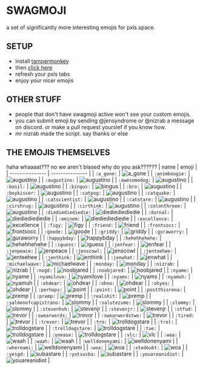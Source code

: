 # SWAGMOJI

a set of significantly more interesting emojis for pxls.space.




## SETUP

- install [tampermonkey](https://www.tampermonkey.net)
- then [click here](https://github.com/juralumin/swagmoji/raw/main/emoji.user.js)
- refresh your pxls tabs
- enjoy your nicer emojis



## OTHER STUFF

- people that don't have swagmoji active won't see your custom emojis.
- you can submit emoji by sending @jensyndrome or @nizrab a message on discord. or make a pull request yourslef if you know how.
- mr nizrab made the script. say thanks or else



## THE EMOJIS THEMSELVES
haha whaaaat??? no we aren't biased why do you ask??????
| name      | emoji     |
| --------------- | --------------- |
| `:a_gone:`   | ![a_gone](https://raw.githubusercontent.com/juralumin/swagmoji/main/assets/a_gone.gif) |
| `:animboogie:`   | ![augustino](https://raw.githubusercontent.com/juralumin/swagmoji/main/assets/animboogie.gif) |
| `:augustino:`   | ![augustino](https://raw.githubusercontent.com/juralumin/swagmoji/main/assets/augustino.png) |
| `:awesomedog:`   | ![augustino](https://raw.githubusercontent.com/juralumin/swagmoji/main/assets/awesomedog.png) |
| `:basil:`   | ![augustino](https://raw.githubusercontent.com/juralumin/swagmoji/main/assets/basil.png) |
| `:bingus:`   | ![bingus](https://raw.githubusercontent.com/juralumin/swagmoji/main/assets/bingus.png) |
| `:bro:`   | ![augustino](https://raw.githubusercontent.com/juralumin/swagmoji/main/assets/bro.png) |
| `:boykisser:`   | ![augustino](https://raw.githubusercontent.com/juralumin/swagmoji/main/assets/boykisser.png) |
| `:catpog:`   | ![augustino](https://raw.githubusercontent.com/juralumin/swagmoji/main/assets/catpog.png) |
| `:catquake:`   | ![augustino](https://raw.githubusercontent.com/juralumin/swagmoji/main/assets/catquake.png) |
| `:catscientist:`   | ![augustino](https://raw.githubusercontent.com/juralumin/swagmoji/main/assets/catscientist.png) |
| `:catstare:`   | ![augustino](https://raw.githubusercontent.com/juralumin/swagmoji/main/assets/catstare.png) |
| `:cirshrug:`   | ![augustino](https://raw.githubusercontent.com/juralumin/swagmoji/main/assets/cirshrug.png) |
| `:cirthink:`   | ![augustino](https://raw.githubusercontent.com/juralumin/swagmoji/main/assets/cirthink.png) |
| `:colonthreee:`   | ![augustino](https://raw.githubusercontent.com/juralumin/swagmoji/main/assets/colonthreee.png) |
| `:diediediediedie:` | ![diediediediedie](https://raw.githubusercontent.com/juralumin/swagmoji/main/assets/DIEDIEDIEDIEDIE.png) |
| `:durnal:` | ![diediediediedie](https://raw.githubusercontent.com/juralumin/swagmoji/main/assets/durnal.png) |
| `:eminem:` | ![diediediediedie](https://raw.githubusercontent.com/juralumin/swagmoji/main/assets/eminem.png) |
| `:excellence:` | ![excellence](https://raw.githubusercontent.com/juralumin/swagmoji/main/assets/excellence.png) |
| `:figy:`      | ![figy](https://raw.githubusercontent.com/juralumin/swagmoji/main/assets/figy.png) |
| `:friend:`      | ![friend](https://raw.githubusercontent.com/juralumin/swagmoji/main/assets/friend.png) |
| `:frontsocc:`      | ![frontsocc](https://raw.githubusercontent.com/juralumin/swagmoji/main/assets/frontsocc.png) |
| `:goode:`      | ![goode](https://raw.githubusercontent.com/juralumin/swagmoji/main/assets/goode.png) |
| `:griddy:`      | ![griddy](https://raw.githubusercontent.com/juralumin/swagmoji/main/assets/griddy.png) |
| `:guraworry:`      | ![guraworry](https://raw.githubusercontent.com/juralumin/swagmoji/main/assets/guraworry.png) |
| `:happybday:`      | ![happybday](https://raw.githubusercontent.com/juralumin/swagmoji/main/assets/happybday.png) |
| `:hehehhehehe:` | ![hehehhehehe](https://raw.githubusercontent.com/juralumin/swagmoji/main/assets/hehehhehehe.png) |
| `:iguess:` | ![iguess](https://raw.githubusercontent.com/juralumin/swagmoji/main/assets/iguess.png) |
| `:jenfear:`     | ![jenfear](https://raw.githubusercontent.com/juralumin/swagmoji/main/assets/jenFear.png) |
| `:jenpeace:`    | ![jenpeace](https://raw.githubusercontent.com/juralumin/swagmoji/main/assets/jenPeace.png) |
| `:jenscowl:`    | ![jenscowl](https://raw.githubusercontent.com/juralumin/swagmoji/main/assets/jenScowl.png) |
| `:jenteehee:`   | ![jenteehee](https://raw.githubusercontent.com/juralumin/swagmoji/main/assets/jenTeehee.png) |
| `:jenthink:`    | ![jenthink](https://raw.githubusercontent.com/juralumin/swagmoji/main/assets/jenThink.png) |
| `:jenwhat:`     | ![jenwhat](https://raw.githubusercontent.com/juralumin/swagmoji/main/assets/jenWhat.png) |
| `:michaelwave:` | ![michaelwave](https://raw.githubusercontent.com/juralumin/swagmoji/main/assets/michaelwave.gif) |
| `:monday:`      | ![monday](https://raw.githubusercontent.com/juralumin/swagmoji/main/assets/monday.png) |
| `:nizrab:`      | ![nizrab](https://raw.githubusercontent.com/juralumin/swagmoji/main/assets/Nizrab.png) |
| `:nogd:`   | ![noobjared](https://raw.githubusercontent.com/juralumin/swagmoji/main/assets/nogd.png) |
| `:noobjared:`   | ![noobjared](https://raw.githubusercontent.com/juralumin/swagmoji/main/assets/NoobJared.gif) |
| `:nyame:`       | ![nyame](https://raw.githubusercontent.com/juralumin/swagmoji/main/assets/nyame.png) |
| `:nyamilove:`       | ![nyamilove](https://raw.githubusercontent.com/juralumin/swagmoji/main/assets/nyamilove.png) |
| `:nyams:`       | ![nyams](https://raw.githubusercontent.com/juralumin/swagmoji/main/assets/nyams.png) |
| `:nyamuh:`       | ![nyamuh](https://raw.githubusercontent.com/juralumin/swagmoji/main/assets/nyamuh.png) |
| `:ohdear:`      | ![ohdear](https://raw.githubusercontent.com/juralumin/swagmoji/main/assets/ohdear.png) |
| `:ohno:`      | ![ohdear](https://raw.githubusercontent.com/juralumin/swagmoji/main/assets/ohno.png) |
| `:ohyes:`      | ![ohdear](https://raw.githubusercontent.com/juralumin/swagmoji/main/assets/ohyes.png) |
| `:perhaps:`       | ![point](https://raw.githubusercontent.com/juralumin/swagmoji/main/assets/perhaps.png) |
| `:point:`       | ![point](https://raw.githubusercontent.com/juralumin/swagmoji/main/assets/POINT.png) |
| `:postthisrena:`       | ![premp](https://raw.githubusercontent.com/juralumin/swagmoji/main/assets/postthisrena.png) |
| `:premp:`       | ![premp](https://raw.githubusercontent.com/juralumin/swagmoji/main/assets/Premp.png) |
| `:realshit:`       | ![premp](https://raw.githubusercontent.com/juralumin/swagmoji/main/assets/realshit.png) |
| `:salmonofcapistrano:`      | ![slommy](https://raw.githubusercontent.com/juralumin/swagmoji/main/assets/salmonofcapistrano.png) |
| `:salutezume:`      | ![slommy](https://raw.githubusercontent.com/juralumin/swagmoji/main/assets/salutezume.png) |
| `:slommy:`      | ![slommy](https://raw.githubusercontent.com/juralumin/swagmoji/main/assets/Slommy.png) |
| `:stevenhuh:`    | ![stevenjr](https://raw.githubusercontent.com/juralumin/swagmoji/main/assets/stevenhuh.png) |
| `:stevenjr:`    | ![stevenjr](https://raw.githubusercontent.com/juralumin/swagmoji/main/assets/stevenjr.png) |
| `:stfud:`      | ![trevor](https://raw.githubusercontent.com/juralumin/swagmoji/main/assets/stfud.png) |
| `:swearwords:`      | ![trevor](https://raw.githubusercontent.com/juralumin/swagmoji/main/assets/swearwords.png) |
| `:swearwordstwo:`      | ![trevor](https://raw.githubusercontent.com/juralumin/swagmoji/main/assets/swearwordstwo.png) |
| `:tired:`      | ![trevor](https://raw.githubusercontent.com/juralumin/swagmoji/main/assets/tired.png) |
| `:trevor:`      | ![trevor](https://raw.githubusercontent.com/juralumin/swagmoji/main/assets/Trevor.png) |
| `:tro:` | ![trolldogstare](https://raw.githubusercontent.com/juralumin/swagmoji/main/assets/tro.png) |
| `:trol:` | ![trolldogstare](https://raw.githubusercontent.com/juralumin/swagmoji/main/assets/trol.png) |
| `:trolldogstare:` | ![trolldogstare](https://raw.githubusercontent.com/juralumin/swagmoji/main/assets/trolldogstare.png) |
| `:tue:` | ![trolldogstare](https://raw.githubusercontent.com/juralumin/swagmoji/main/assets/tue.png) |
| `:unease:` | ![trolldogstare](https://raw.githubusercontent.com/juralumin/swagmoji/main/assets/unease.png) |
| `:vlc:` | ![vlc](https://raw.githubusercontent.com/juralumin/swagmoji/main/assets/vlc.png) |
| `:waa:`        | ![waah](https://raw.githubusercontent.com/juralumin/swagmoji/main/assets/waa.gif) |
| `:waah:`        | ![waah](https://raw.githubusercontent.com/juralumin/swagmoji/main/assets/waah.png) |
| `:welldonenyami:`        | ![welldonenyami](https://raw.githubusercontent.com/juralumin/swagmoji/main/assets/welldonenyami.png) |
| `:whereami:`        | ![welldonenyami](https://raw.githubusercontent.com/juralumin/swagmoji/main/assets/whereami.png) |
| `:woa:`         | ![woa](https://raw.githubusercontent.com/juralumin/swagmoji/main/assets/woa.png)  |
| `:xtodoubt:`         | ![woa](https://raw.githubusercontent.com/juralumin/swagmoji/main/assets/xtodoubt.png)  |
| `:yesgd:`   | ![subastare](https://raw.githubusercontent.com/juralumin/swagmoji/main/assets/yesgd.png) |
| `:yotsusba:`   | ![subastare](https://raw.githubusercontent.com/juralumin/swagmoji/main/assets/subastare.png) |
| `:youareanidiot:` | ![youareanidiot](https://raw.githubusercontent.com/juralumin/swagmoji/main/assets/idiot.gif) |

